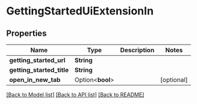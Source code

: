 # GettingStartedUiExtensionIn

## Properties

Name | Type | Description | Notes
------------ | ------------- | ------------- | -------------
**getting_started_url** | **String** |  | 
**getting_started_title** | **String** |  | 
**open_in_new_tab** | Option<**bool**> |  | [optional]

[[Back to Model list]](../README.md#documentation-for-models) [[Back to API list]](../README.md#documentation-for-api-endpoints) [[Back to README]](../README.md)



